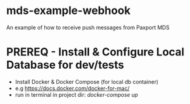 # mds-example-webhook
An example of how to receive push messages from Paxport MDS


# PREREQ - Install & Configure Local Database for dev/tests

* Install Docker & Docker Compose (for local db container)
* e.g https://docs.docker.com/docker-for-mac/
* run in terminal in project dir: *docker-compose up*
